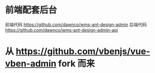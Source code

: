 # 前端配套后台

前端代码
https://github.com/dawnco/wms-ant-design-admin
后端代码
https://github.com/dawnco/wms-ant-design-admin-api

# 从 https://github.com/vbenjs/vue-vben-admin fork 而来
